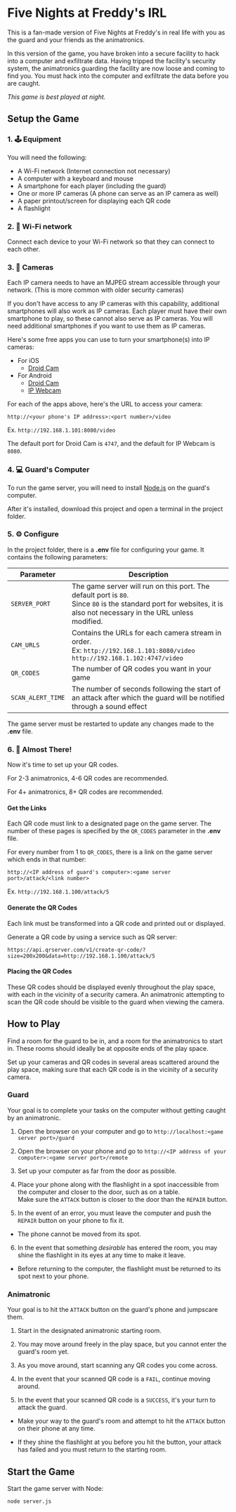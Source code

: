 
# Five Nights at Freddy's IRL
This is a fan-made version of Five Nights at Freddy's in real life with you as the guard and your friends as the animatronics.

In this version of the game, you have broken into a secure facility to hack into a computer and exfiltrate data. Having tripped the facility's security system, the animatronics guarding the facility are now loose and coming to find you. You must hack into the computer and exfiltrate the data before you are caught.

*This game is best played at night.*

## Setup the Game

### 1. 🕹️ Equipment
You will need the following:
- A Wi-Fi network (Internet connection not necessary)
- A computer with a keyboard and mouse
- A smartphone for each player (including the guard)
- One or more IP cameras (A phone can serve as an IP camera as well)
- A paper printout/screen for displaying each QR code
- A flashlight

### 2. 🛜 Wi-Fi network
Connect each device to your Wi-Fi network so that they can connect to each other.

### 3. 🎥 Cameras
Each IP camera needs to have an MJPEG stream accessible through your network. (This is more common with older security cameras)

If you don't have access to any IP cameras with this capability, additional smartphones will also work as IP cameras. Each player must have their own smartphone to play, so these cannot also serve as IP cameras. You will need additional smartphones if you want to use them as IP cameras.

Here's some free apps you can use to turn your smartphone(s) into IP cameras:
- For iOS
    - [Droid Cam](https://apps.apple.com/us/app/droidcam-webcam-obs-camera/id1510258102)
- For Android
    - [Droid Cam](https://play.google.com/store/apps/details?id=com.dev47apps.droidcam&hl=en_US&gl=US)
    - [IP Webcam](https://play.google.com/store/apps/details?id=com.pas.webcam&hl=en_US&gl=US)

For each of the apps above, here's the URL to access your camera:

`http://<your phone's IP address>:<port number>/video`

Ex. `http://192.168.1.101:8080/video`

The default port for Droid Cam is `4747`, and the default for IP Webcam is `8080`.

### 4. 💻 Guard's Computer
To run the game server, you will need to install [Node.js](https://nodejs.org/en/) on the guard's computer.

After it's installed, download this project and open a terminal in the project folder.

### 5. ⚙️ Configure
In the project folder, there is a **.env** file for configuring your game. It contains the following parameters:

| Parameter | Description |
| - | - |
| `SERVER_PORT` | The game server will run on this port. The default port is `80`.<br>Since `80` is the standard port for websites, it is also not necessary in the URL unless modified. |
| `CAM_URLS` | Contains the URLs for each camera stream in order.<br>Ex: `http://192.168.1.101:8080/video http://192.168.1.102:4747/video` |
| `QR_CODES` | The number of QR codes you want in your game |
| `SCAN_ALERT_TIME` | The number of seconds following the start of an attack after which the guard will be notified through a sound effect |

The game server must be restarted to update any changes made to the **.env** file.

### 6. 🤏 Almost There!
Now it's time to set up your QR codes.

For 2-3 animatronics, 4-6 QR codes are recommended.

For 4+ animatronics, 8+ QR codes are recommended.

#### Get the Links
Each QR code must link to a designated page on the game server. The number of these pages is specified by the `QR_CODES` parameter in the **.env** file.

For every number from 1 to `QR_CODES`, there is a link on the game server which ends in that number:

`http://<IP address of guard's computer>:<game server port>/attack/<link number>`

Ex. `http://192.168.1.100/attack/5`

#### Generate the QR Codes

Each link must be transformed into a QR code and printed out or displayed.

Generate a QR code by using a service such as QR server:

`https://api.qrserver.com/v1/create-qr-code/?size=200x200&data=http://192.168.1.100/attack/5`

#### Placing the QR Codes

These QR codes should be displayed evenly throughout the play space, with each in the vicinity of a security camera. An animatronic attempting to scan the QR code should be visible to the guard when viewing the camera.

## How to Play

Find a room for the guard to be in, and a room for the animatronics to start in. These rooms should ideally be at opposite ends of the play space.

Set up your cameras and QR codes in several areas scattered around the play space, making sure that each QR code is in the vicinity of a security camera.

### Guard
Your goal is to complete your tasks on the computer without getting caught by an animatronic.

1. Open the browser on your computer and go to `http://localhost:<game server port>/guard`

2. Open the browser on your phone and go to `http://<IP address of your computer>:<game server port>/remote`

3. Set up your computer as far from the door as possible.

4. Place your phone along with the flashlight in a spot inaccessible from the computer and closer to the door, such as on a table.<br>Make sure the `ATTACK` button is closer to the door than the `REPAIR` button.

5. In the event of an error, you must leave the computer and push the `REPAIR` button on your phone to fix it.

- The phone cannot be moved from its spot.

6. In the event that something *desirable* has entered the room, you may shine the flashlight in its eyes at any time to make it leave.

- Before returning to the computer, the flashlight must be returned to its spot next to your phone.

### Animatronic
Your goal is to hit the `ATTACK` button on the guard's phone and jumpscare them.

1. Start in the designated animatronic starting room.

2. You may move around freely in the play space, but you cannot enter the guard's room yet.

3. As you move around, start scanning any QR codes you come across.

4. In the event that your scanned QR code is a `FAIL`, continue moving around.

5. In the event that your scanned QR code is a `SUCCESS`, it's your turn to attack the guard.

- Make your way to the guard's room and attempt to hit the `ATTACK` button on their phone at any time.

- If they shine the flashlight at you before you hit the button, your attack has failed and you must return to the starting room.



## Start the Game

Start the game server with Node:
```
node server.js
```

